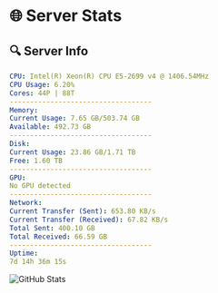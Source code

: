 # 🌐 Server Stats
## 🔍 Server Info
```yaml
CPU: Intel(R) Xeon(R) CPU E5-2699 v4 @ 1406.54MHz
CPU Usage: 6.20%
Cores: 44P | 88T
-----------------------------------
Memory:
Current Usage: 7.65 GB/503.74 GB
Available: 492.73 GB
-----------------------------------
Disk:
Current Usage: 23.86 GB/1.71 TB
Free: 1.60 TB
-----------------------------------
GPU:
No GPU detected
-----------------------------------
Network:
Current Transfer (Sent): 653.80 KB/s
Current Transfer (Received): 67.82 KB/s
Total Sent: 400.10 GB
Total Received: 66.59 GB
-----------------------------------
Uptime:
7d 14h 36m 15s
```
![GitHub Stats](https://img.shields.io/badge/Updated-2025-04-27_07:45:03-blue)